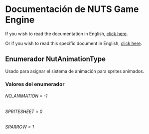 # Documentación de NUTS Game Engine

If you wish to read the documentation in English, [click here](/DOCUMENTATION/INDEX.md).

Or if you wish to read this specific document in English, [click here](/DOCUMENTATION/FILES/NUTANIMATIONTYPE.md).

## Enumerador NutAnimationType

Usado para asignar el sistema de animación para sprites animados.

### Valores del enumerador

###### NO_ANIMATION = -1
###### SPRITESHEET = 0
###### SPARROW = 1
